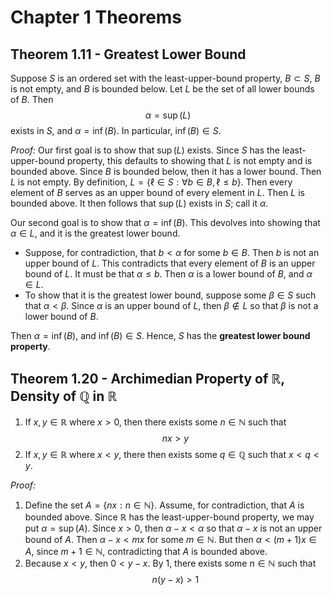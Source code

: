 # Chapter 1 Theorems

## Theorem 1.11 - Greatest Lower Bound

Suppose $S$ is an ordered set with the least-upper-bound property, $B \subset S$, $B$ is not empty, and $B$ is bounded below. Let $L$ be the set of all lower bounds of $B$. Then
$$\alpha = \sup(L)$$
exists in $S$, and $\alpha = \inf(B)$. In particular, $\inf(B) \in S$.

_Proof:_ Our first goal is to show that $\sup(L)$ exists. Since $S$ has the least-upper-bound property, this defaults to showing that $L$ is not empty and is bounded above. Since $B$ is bounded below, then it has a lower bound. Then $L$ is not empty. By definition, $L = \{\ell \in S : \forall b \in B, \ell \leq b\}$. Then every element of $B$ serves as an upper bound of every element in $L$. Then $L$ is bounded above. It then follows that $\sup(L)$ exists in $S$; call it $\alpha$.

Our second goal is to show that $\alpha = \inf(B)$. This devolves into showing that $\alpha \in L$, and it is the greatest lower bound. 
* Suppose, for contradiction, that $b < \alpha$ for some $b \in B$. Then $b$ is not an upper bound of $L$. This contradicts that every element of $B$ is an upper bound of $L$. It must be that $\alpha \leq b$. Then $\alpha$ is a lower bound of $B$, and $\alpha \in L$.
* To show that it is the greatest lower bound, suppose some $\beta \in S$ such that $\alpha < \beta$. Since $\alpha$ is an upper bound of $L$, then $\beta \not \in L$ so that $\beta$ is not a lower bound of $B$.

Then $\alpha = \inf(B)$, and $\inf(B) \in S$. Hence, $S$ has the **greatest lower bound property**.

## Theorem 1.20 - Archimedian Property of $\mathbb R$, Density of $\mathbb Q$ in $\mathbb R$
1. If $x, y \in \mathbb R$ where $x > 0$, then there exists some $n \in \mathbb N$ such that
   $$nx > y$$
2. If $x, y \in \mathbb R$ where $x < y$, there then exists some $q \in \mathbb Q$ such that $x < q < y$.

_Proof:_
1. Define the set $A = \{nx : n \in \mathbb N\}$. Assume, for contradiction, that $A$ is bounded above. Since $\mathbb R$ has the least-upper-bound property, we may put $\alpha = \sup(A)$. Since $x > 0$, then $\alpha - x < \alpha$ so that $\alpha - x$ is not an upper bound of $A$. Then $\alpha - x < mx$ for some $m \in \mathbb N$. But then $\alpha < (m + 1)x \in A$, since $m + 1 \in \mathbb N$, contradicting that $A$ is bounded above.
2. Because $x < y$, then $0 < y - x$. By 1, there exists some $n \in \mathbb N$ such that
   $$n(y - x) > 1$$
